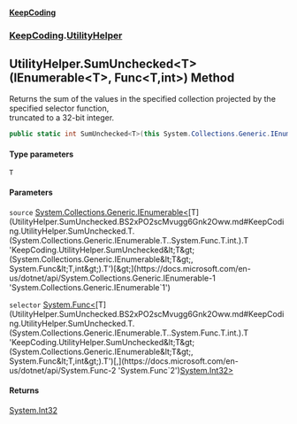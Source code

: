 #### [KeepCoding](index.md 'index')
### [KeepCoding](KeepCoding.md 'KeepCoding').[UtilityHelper](UtilityHelper.md 'KeepCoding.UtilityHelper')
## UtilityHelper.SumUnchecked&lt;T&gt;(IEnumerable&lt;T&gt;, Func&lt;T,int&gt;) Method
Returns the sum of the values in the specified collection projected by the specified selector function,  
truncated to a 32-bit integer.
```csharp
public static int SumUnchecked<T>(this System.Collections.Generic.IEnumerable<T> source, System.Func<T,int> selector);
```
#### Type parameters
<a name='KeepCoding.UtilityHelper.SumUnchecked.T.(System.Collections.Generic.IEnumerable.T..System.Func.T.int.).T'></a>
`T`  
  
#### Parameters
<a name='KeepCoding.UtilityHelper.SumUnchecked.T.(System.Collections.Generic.IEnumerable.T..System.Func.T.int.).source'></a>
`source` [System.Collections.Generic.IEnumerable&lt;](https://docs.microsoft.com/en-us/dotnet/api/System.Collections.Generic.IEnumerable-1 'System.Collections.Generic.IEnumerable`1')[T](UtilityHelper.SumUnchecked.BS2xPO2scMvugg6Gnk2Oww.md#KeepCoding.UtilityHelper.SumUnchecked.T.(System.Collections.Generic.IEnumerable.T..System.Func.T.int.).T 'KeepCoding.UtilityHelper.SumUnchecked&lt;T&gt;(System.Collections.Generic.IEnumerable&lt;T&gt;, System.Func&lt;T,int&gt;).T')[&gt;](https://docs.microsoft.com/en-us/dotnet/api/System.Collections.Generic.IEnumerable-1 'System.Collections.Generic.IEnumerable`1')  
  
<a name='KeepCoding.UtilityHelper.SumUnchecked.T.(System.Collections.Generic.IEnumerable.T..System.Func.T.int.).selector'></a>
`selector` [System.Func&lt;](https://docs.microsoft.com/en-us/dotnet/api/System.Func-2 'System.Func`2')[T](UtilityHelper.SumUnchecked.BS2xPO2scMvugg6Gnk2Oww.md#KeepCoding.UtilityHelper.SumUnchecked.T.(System.Collections.Generic.IEnumerable.T..System.Func.T.int.).T 'KeepCoding.UtilityHelper.SumUnchecked&lt;T&gt;(System.Collections.Generic.IEnumerable&lt;T&gt;, System.Func&lt;T,int&gt;).T')[,](https://docs.microsoft.com/en-us/dotnet/api/System.Func-2 'System.Func`2')[System.Int32](https://docs.microsoft.com/en-us/dotnet/api/System.Int32 'System.Int32')[&gt;](https://docs.microsoft.com/en-us/dotnet/api/System.Func-2 'System.Func`2')  
  
#### Returns
[System.Int32](https://docs.microsoft.com/en-us/dotnet/api/System.Int32 'System.Int32')  
